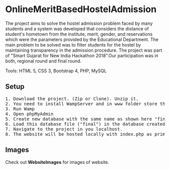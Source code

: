 # OnlineMeritBasedHostelAdmission
The project aims to solve the hostel admission problem faced by many students and a system was developed that considers the distance of student's hometown from the institute, merit, gender, and reservations which were the parameters provided by the Educational Department. The main problem to be solved was to filter students for the hostel by maintaining transparency in the admission procedure. The project was part of "Smart Gujarat for New India Hackathon 2018".Our participation was in both, regional round and final round.

Tools: HTML 5, CSS 3, Bootstrap 4, PHP, MySQL
## Setup
<pre>
1. Download the project. (Zip or Clone). Unzip it.
2. You need to install WampServer and in www folder store the dowloaded and unziped folder.
3. Run Wamp
4. Open phpMyAdmin
5. Create new database with the same name as shown here "final"
6. Load this database file ("final") in the database created in above step.
7. Navigate to the project in you localhost.
8. The website will be hosted locally with index.php as primary file.
</pre>

## Images
Check out **WebsiteImages** for images of website.
